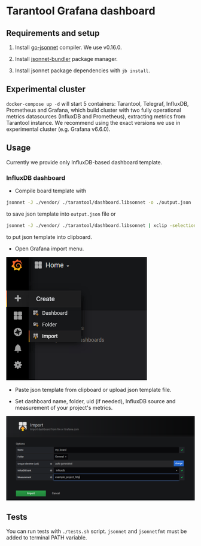 # Tarantool Grafana dashboard

## Requirements and setup

1. Install [go-jsonnet](https://github.com/google/go-jsonnet) compiler. We use v0.16.0. 

1. Install [jsonnet-bundler](https://github.com/jsonnet-bundler/jsonnet-bundler) package manager.

1. Install jsonnet package dependencies with ```jb install```.

## Experimental cluster

```docker-compose up -d``` will start 5 containers: Tarantool, Telegraf, InfluxDB, Prometheus and Grafana, which build cluster with two fully operational metrics datasources (InfluxDB and Prometheus), extracting metrics from Tarantool instance. We recommend using the exact versions we use in experimental cluster (e.g. Grafana v6.6.0). 

## Usage

Currently we provide only InfluxDB-based dashboard template. 

### InfluxDB dashboard

* Compile board template with
```bash
jsonnet -J ./vendor/ ./tarantool/dashboard.libsonnet -o ./output.json
```
to save json template into `output.json` file or
```bash
jsonnet -J ./vendor/ ./tarantool/dashboard.libsonnet | xclip -selection clipboard
```
to put json template into clipboard.

* Open Grafana import menu.

![Grafana import button in v6.6.0](./docs/grafana_import_v6.png)

* Paste json template from clipboard or upload json template file.

* Set dashboard name, folder, uid (if needed), InfluxDB source and measurement of your project's metrics.

![Grafana import setup in v6.6.0](./docs/grafana_import_setup_v6.png)

## Tests

You can run tests with `./tests.sh` script. `jsonnet` and `jsonnetfmt` must be added to terminal PATH variable.

